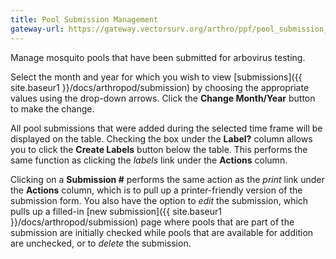 ```yaml
---
title: Pool Submission Management
gateway-url: https://gateway.vectorsurv.org/arthro/ppf/pool_submission_manage
---
```

Manage mosquito pools that have been submitted for arbovirus testing.

Select the month and year for which you wish to view [submissions]({{ site.baseur1 }}/docs/arthropod/submission) by choosing the appropriate values using the drop-down arrows. Click the **Change Month/Year** button to make the change.

All pool submissions that were added during the selected time frame will be displayed on the table. Checking the box under the **Label?** column allows you to click the **Create Labels** button below the table. This performs the same function as clicking the *labels* link under the **Actions** column.

Clicking on a **Submission #** performs the same action as the *print* link under the **Actions** column, which is to pull up a printer-friendly version of the submission form. You also have the option to *edit* the submission, which pulls up a filled-in [new submission]({{ site.baseur1 }}/docs/arthropod/submission) page where pools that are part of the submission are initially checked while pools that are available for addition are unchecked, or to *delete* the submission.
